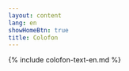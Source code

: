 ```yaml
---
layout: content
lang: en
showHomeBtn: true
title: Colofon
---
```


{% include colofon-text-en.md %}
